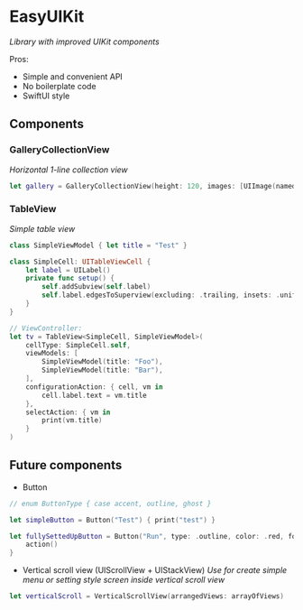 # EasyUIKit
_Library with improved UIKit components_

Pros:
* Simple and convenient API
* No boilerplate code
* SwiftUI style

## Components  
### GalleryCollectionView  
_Horizontal 1-line collection view_
```swift
let gallery = GalleryCollectionView(height: 120, images: [UIImage(named: "a"), ...])
```
### TableView  
_Simple table view_
```swift
class SimpleViewModel { let title = "Test" }

class SimpleCell: UITableViewCell {
    let label = UILabel()
    private func setup() {
        self.addSubview(self.label)
        self.label.edgesToSuperview(excluding: .trailing, insets: .uniform(8), usingSafeArea: true)
    }
}

// ViewController:
let tv = TableView<SimpleCell, SimpleViewModel>(
    cellType: SimpleCell.self,
    viewModels: [
        SimpleViewModel(title: "Foo"),
        SimpleViewModel(title: "Bar"),
    ],
    configurationAction: { cell, vm in
        cell.label.text = vm.title
    },
    selectAction: { vm in
        print(vm.title)
    }
)
```

## Future components
* Button
```swift
// enum ButtonType { case accent, outline, ghost }

let simpleButton = Button("Test") { print("test") }

let fullySettedUpButton = Button("Run", type: .outline, color: .red, foregroundColor: .white) {
    action()
}
```
* Vertical scroll view (UIScrollView + UIStackView)
_Use for create simple menu or setting style screen inside vertical scroll view_
```swift
let verticalScroll = VerticalScrollView(arrangedViews: arrayOfViews)
```
